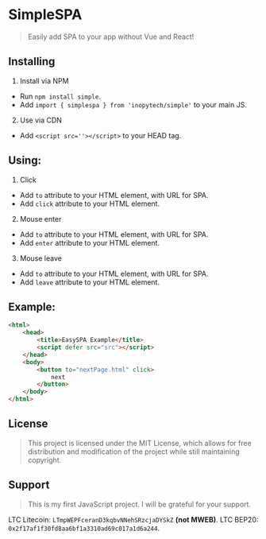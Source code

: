 # SimpleSPA

> Easily add SPA to your app without Vue and React!

## Installing

1. Install via NPM

- Run `npm install simple`.
- Add `import { simplespa } from 'inopytech/simple'` to your main JS.

2. Use via CDN

- Add `<script src=''></script>` to your HEAD tag.


## Using:

1. Click

- Add `to` attribute to your HTML element, with URL for SPA.
- Add `click` attribute to your HTML element.

2. Mouse enter

- Add `to` attribute to your HTML element, with URL for SPA.
- Add `enter` attribute to your HTML element.

3. Mouse leave

- Add `to` attribute to your HTML element, with URL for SPA.
- Add `leave` attribute to your HTML element.

## Example:

```html
<html>
    <head>
        <title>EasySPA Example</title>
        <script defer src="src"></script>
    </head>
    <body>
        <button to="nextPage.html" click>
            next
        </button>
    </body>
</html>
```

## License

> This project is licensed under the MIT License, which allows for free distribution and modification of the project while still maintaining copyright.

## Support

> This is my first JavaScript project. I will be grateful for your support.


LTC Litecoin: `LTmpWEPFceranD3kqbvNNehSRzcjaDYSkZ` **(not MWEB)**.
LTC BEP20: `0x2f17af1f30fd8aa6bf1a3310ad69c017a1d6a244`.

